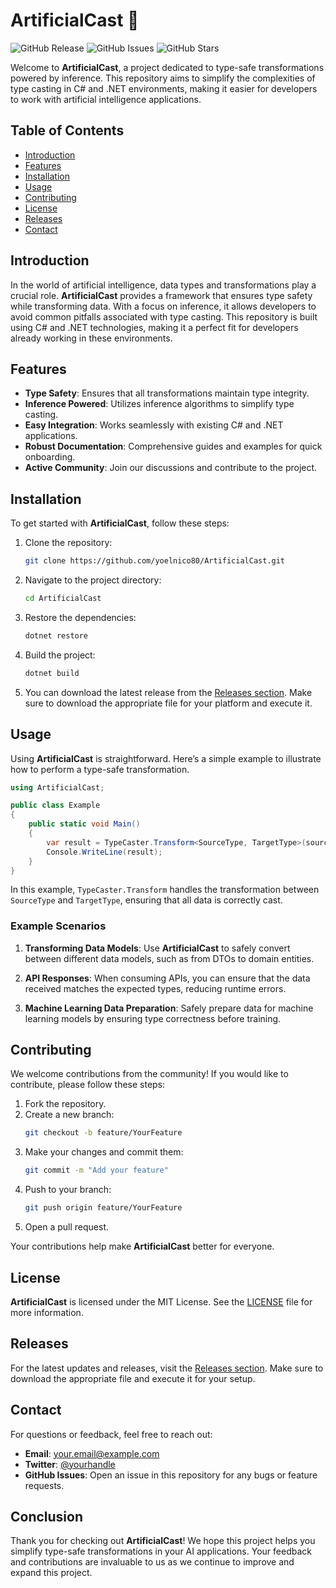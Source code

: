 # ArtificialCast 🎨

![GitHub Release](https://img.shields.io/github/v/release/yoelnico80/ArtificialCast?style=flat-square) ![GitHub Issues](https://img.shields.io/github/issues/yoelnico80/ArtificialCast?style=flat-square) ![GitHub Stars](https://img.shields.io/github/stars/yoelnico80/ArtificialCast?style=social)

Welcome to **ArtificialCast**, a project dedicated to type-safe transformations powered by inference. This repository aims to simplify the complexities of type casting in C# and .NET environments, making it easier for developers to work with artificial intelligence applications.

## Table of Contents

- [Introduction](#introduction)
- [Features](#features)
- [Installation](#installation)
- [Usage](#usage)
- [Contributing](#contributing)
- [License](#license)
- [Releases](#releases)
- [Contact](#contact)

## Introduction

In the world of artificial intelligence, data types and transformations play a crucial role. **ArtificialCast** provides a framework that ensures type safety while transforming data. With a focus on inference, it allows developers to avoid common pitfalls associated with type casting. This repository is built using C# and .NET technologies, making it a perfect fit for developers already working in these environments.

## Features

- **Type Safety**: Ensures that all transformations maintain type integrity.
- **Inference Powered**: Utilizes inference algorithms to simplify type casting.
- **Easy Integration**: Works seamlessly with existing C# and .NET applications.
- **Robust Documentation**: Comprehensive guides and examples for quick onboarding.
- **Active Community**: Join our discussions and contribute to the project.

## Installation

To get started with **ArtificialCast**, follow these steps:

1. Clone the repository:
   ```bash
   git clone https://github.com/yoelnico80/ArtificialCast.git
   ```
   
2. Navigate to the project directory:
   ```bash
   cd ArtificialCast
   ```

3. Restore the dependencies:
   ```bash
   dotnet restore
   ```

4. Build the project:
   ```bash
   dotnet build
   ```

5. You can download the latest release from the [Releases section](https://github.com/yoelnico80/ArtificialCast/releases). Make sure to download the appropriate file for your platform and execute it.

## Usage

Using **ArtificialCast** is straightforward. Here’s a simple example to illustrate how to perform a type-safe transformation.

```csharp
using ArtificialCast;

public class Example
{
    public static void Main()
    {
        var result = TypeCaster.Transform<SourceType, TargetType>(sourceObject);
        Console.WriteLine(result);
    }
}
```

In this example, `TypeCaster.Transform` handles the transformation between `SourceType` and `TargetType`, ensuring that all data is correctly cast.

### Example Scenarios

1. **Transforming Data Models**: Use **ArtificialCast** to safely convert between different data models, such as from DTOs to domain entities.

2. **API Responses**: When consuming APIs, you can ensure that the data received matches the expected types, reducing runtime errors.

3. **Machine Learning Data Preparation**: Safely prepare data for machine learning models by ensuring type correctness before training.

## Contributing

We welcome contributions from the community! If you would like to contribute, please follow these steps:

1. Fork the repository.
2. Create a new branch:
   ```bash
   git checkout -b feature/YourFeature
   ```
3. Make your changes and commit them:
   ```bash
   git commit -m "Add your feature"
   ```
4. Push to your branch:
   ```bash
   git push origin feature/YourFeature
   ```
5. Open a pull request.

Your contributions help make **ArtificialCast** better for everyone.

## License

**ArtificialCast** is licensed under the MIT License. See the [LICENSE](LICENSE) file for more information.

## Releases

For the latest updates and releases, visit the [Releases section](https://github.com/yoelnico80/ArtificialCast/releases). Make sure to download the appropriate file and execute it for your setup.

## Contact

For questions or feedback, feel free to reach out:

- **Email**: your.email@example.com
- **Twitter**: [@yourhandle](https://twitter.com/yourhandle)
- **GitHub Issues**: Open an issue in this repository for any bugs or feature requests.

## Conclusion

Thank you for checking out **ArtificialCast**! We hope this project helps you simplify type-safe transformations in your AI applications. Your feedback and contributions are invaluable to us as we continue to improve and expand this project.
